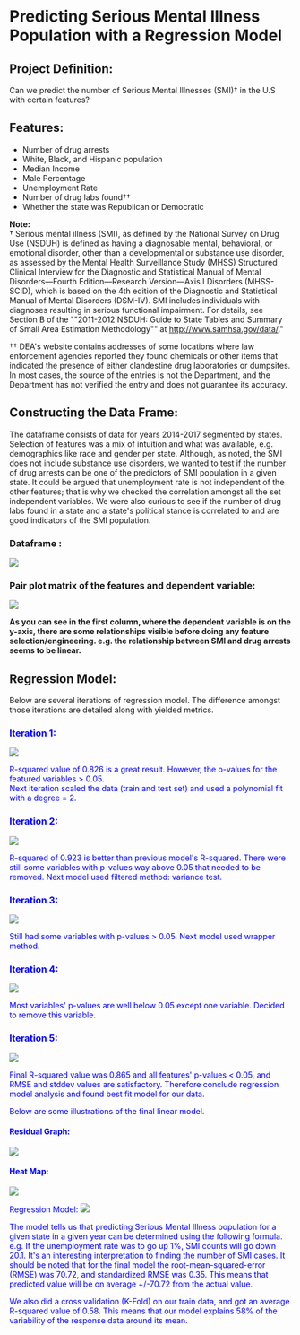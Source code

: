 # Predicting Serious Mental Illness Population with a Regression Model

## Project Definition:
Can we predict the number of Serious Mental Illnesses (SMI)† in the U.S with certain features?

## Features:
- Number of drug arrests
- White, Black, and Hispanic population
- Median Income
- Male Percentage
- Unemployment Rate
- Number of drug labs found††
- Whether the state was Republican or Democratic

**Note:**   
† Serious mental illness (SMI), as defined by the National Survey on Drug Use (NSDUH) is defined as having a diagnosable mental, behavioral, or emotional disorder, other than a developmental or substance use disorder, as assessed by the Mental Health Surveillance Study (MHSS) Structured Clinical Interview for the Diagnostic and Statistical Manual of Mental Disorders—Fourth Edition—Research Version—Axis I Disorders (MHSS-SCID), which is based on the 4th edition of the Diagnostic and Statistical Manual of Mental Disorders (DSM-IV). SMI includes individuals with diagnoses resulting in serious functional impairment. For details, see Section B of the ""2011-2012 NSDUH: Guide to State Tables and Summary of Small Area Estimation Methodology"" at http://www.samhsa.gov/data/."

†† DEA's website contains addresses of some locations where law enforcement agencies reported they found chemicals or other items that indicated the presence of either clandestine drug laboratories or dumpsites. In most cases, the source of the entries is not the Department, and the Department has not verified the entry and does not guarantee its accuracy.

## Constructing the Data Frame:
The dataframe consists of data for years 2014-2017 segmented by states. Selection of features was a mix of intuition and what was available, e.g. demographics like race and gender per state. Although, as noted, the SMI does not include substance use disorders, we wanted to test if the number of drug arrests can be one of the predictors of SMI population in a given state. It could be argued that unemployment rate is not independent of the other features; that is why we checked the correlation amongst all the set independent variables. We were also curious to see if the number of drug labs found in a state and a state's political stance is correlated to and are good indicators of the SMI population.

### Dataframe :
<img src="images/dataframe.png"/>

### Pair plot matrix of the features and dependent variable:
<img src="images/matrix.png"/>

**As you can see in the first column, where the dependent variable is on the y-axis, there are some relationships visible before doing any feature selection/engineering. e.g. the relationship between SMI and drug arrests seems to be linear.**

## Regression Model:

Below are several iterations of regression model. The difference amongst those iterations are detailed along with yielded metrics.

### <font color = 'blue'> Iteration 1:
<img src="images/iter1.png" />

R-squared value of 0.826 is a great result. However, the p-values for the featured variables > 0.05.  
Next iteration scaled the data (train and test set) and used a polynomial fit with a degree = 2.

### <font color = 'blue'> Iteration 2:
<img src="images/iter2.png"/>

R-squared of 0.923 is better than previous model's R-squared. There were still some variables with p-values way above 0.05 that needed to be removed. Next model used filtered method: variance test.

### <font color = 'blue'> Iteration 3:
<img src="images/iter3.png"/>

Still had some variables with p-values > 0.05. Next model used wrapper method.

### <font color = 'blue'> Iteration 4:
<img src="images/iter4.png"/>

Most variables' p-values are well below 0.05 except one variable. Decided to remove this variable.

### <font color = 'blue'> Iteration 5:
<img src="images/iter5.png"/>

Final R-squared value was 0.865 and all features' p-values < 0.05, and RMSE and stddev values are satisfactory. Therefore conclude regression model analysis and found best fit model for our data.

Below are some illustrations of the final linear model.

#### Residual Graph:
<img src="images/residualgraph.png" />

#### Heat Map:
<img src="images/heatmap.png"/>

Regression Model:
<img src="images/regressionmodel.png"/>

The model tells us that predicting Serious Mental Illness population for a given state in a given year can be determined using the following formula. e.g. If the unemployment rate was to go up 1%, SMI counts will go down 20.1. It's an interesting interpretation to finding the number of SMI cases. It should be noted that for the final model the root-mean-squared-error (RMSE) was 70.72, and standardized RMSE was 0.35. This means that predicted value will be on average +/-70.72 from the actual value.

We also did a cross validation (K-Fold) on our train data, and got an average R-squared value of 0.58. This means that our model explains 58% of the variability of the response data around its mean.
